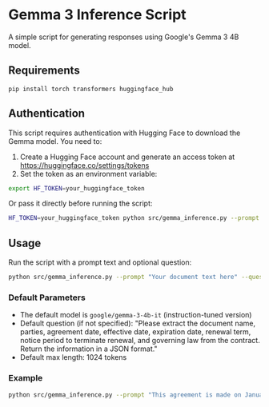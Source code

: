# Gemma 3 Inference Script

A simple script for generating responses using Google's Gemma 3 4B model.

## Requirements

```
pip install torch transformers huggingface_hub
```

## Authentication

This script requires authentication with Hugging Face to download the Gemma model. You need to:

1. Create a Hugging Face account and generate an access token at https://huggingface.co/settings/tokens
2. Set the token as an environment variable:

```bash
export HF_TOKEN=your_huggingface_token
```

Or pass it directly before running the script:

```bash
HF_TOKEN=your_huggingface_token python src/gemma_inference.py --prompt "..."
```

## Usage

Run the script with a prompt text and optional question:

```bash
python src/gemma_inference.py --prompt "Your document text here" --question "Your question here"
```

### Default Parameters

- The default model is `google/gemma-3-4b-it` (instruction-tuned version)
- Default question (if not specified): "Please extract the document name, parties, agreement date, effective date, expiration date, renewal term, notice period to terminate renewal, and governing law from the contract. Return the information in a JSON format."
- Default max length: 1024 tokens

### Example

```bash
python src/gemma_inference.py --prompt "This agreement is made on January 15, 2023 between ABC Corp and XYZ Inc. The effective date is February 1, 2023 and it expires on January 31, 2024. The agreement will automatically renew for additional 1-year terms unless terminated with 30 days notice. This agreement is governed by the laws of the State of California."
```
